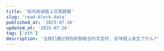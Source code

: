 ```yaml
---
title: '如何阅读链上交易数据'
slug: 'read-block-data'
published_at: '2025-07-26'
updated_at: '2025-07-26'
tag: ['eth']
description: '当我们通过钱包和智能合约交互时, 区块链上发生了什么?'
---
```






